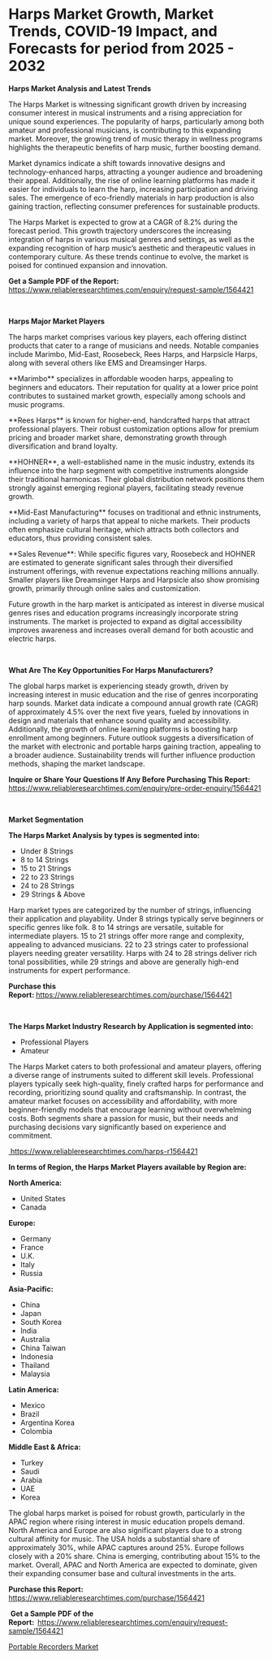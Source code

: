 <p><h1>Harps Market Growth, Market Trends, COVID-19 Impact, and Forecasts for period from 2025 - 2032</h1></p><p><strong>Harps Market Analysis and Latest Trends</strong></p>
<p><p>The Harps Market is witnessing significant growth driven by increasing consumer interest in musical instruments and a rising appreciation for unique sound experiences. The popularity of harps, particularly among both amateur and professional musicians, is contributing to this expanding market. Moreover, the growing trend of music therapy in wellness programs highlights the therapeutic benefits of harp music, further boosting demand.</p><p>Market dynamics indicate a shift towards innovative designs and technology-enhanced harps, attracting a younger audience and broadening their appeal. Additionally, the rise of online learning platforms has made it easier for individuals to learn the harp, increasing participation and driving sales. The emergence of eco-friendly materials in harp production is also gaining traction, reflecting consumer preferences for sustainable products.</p><p>The Harps Market is expected to grow at a CAGR of 8.2% during the forecast period. This growth trajectory underscores the increasing integration of harps in various musical genres and settings, as well as the expanding recognition of harp music’s aesthetic and therapeutic values in contemporary culture. As these trends continue to evolve, the market is poised for continued expansion and innovation.</p></p>
<p><strong>Get a Sample PDF of the Report:&nbsp;</strong> <a href="https://www.reliableresearchtimes.com/enquiry/request-sample/1564421?utm_campaign=2116&utm_medium=2&utm_source=Github&utm_content=ia&utm_term=06022025&utm_id=harps">https://www.reliableresearchtimes.com/enquiry/request-sample/1564421</a></p>
<p>&nbsp;</p>
<p><strong>Harps Major Market Players</strong></p>
<p><p>The harps market comprises various key players, each offering distinct products that cater to a range of musicians and needs. Notable companies include Marimbo, Mid-East, Roosebeck, Rees Harps, and Harpsicle Harps, along with several others like EMS and Dreamsinger Harps.</p><p>**Marimbo** specializes in affordable wooden harps, appealing to beginners and educators. Their reputation for quality at a lower price point contributes to sustained market growth, especially among schools and music programs.</p><p>**Rees Harps** is known for higher-end, handcrafted harps that attract professional players. Their robust customization options allow for premium pricing and broader market share, demonstrating growth through diversification and brand loyalty.</p><p>**HOHNER**, a well-established name in the music industry, extends its influence into the harp segment with competitive instruments alongside their traditional harmonicas. Their global distribution network positions them strongly against emerging regional players, facilitating steady revenue growth.</p><p>**Mid-East Manufacturing** focuses on traditional and ethnic instruments, including a variety of harps that appeal to niche markets. Their products often emphasize cultural heritage, which attracts both collectors and educators, thus providing consistent sales.</p><p>**Sales Revenue**: While specific figures vary, Roosebeck and HOHNER are estimated to generate significant sales through their diversified instrument offerings, with revenue expectations reaching millions annually. Smaller players like Dreamsinger Harps and Harpsicle also show promising growth, primarily through online sales and customization.</p><p>Future growth in the harp market is anticipated as interest in diverse musical genres rises and education programs increasingly incorporate string instruments. The market is projected to expand as digital accessibility improves awareness and increases overall demand for both acoustic and electric harps.</p></p>
<p>&nbsp;</p>
<p><strong>What Are The Key Opportunities For Harps Manufacturers?</strong></p>
<p><p>The global harps market is experiencing steady growth, driven by increasing interest in music education and the rise of genres incorporating harp sounds. Market data indicate a compound annual growth rate (CAGR) of approximately 4.5% over the next five years, fueled by innovations in design and materials that enhance sound quality and accessibility. Additionally, the growth of online learning platforms is boosting harp enrollment among beginners. Future outlook suggests a diversification of the market with electronic and portable harps gaining traction, appealing to a broader audience. Sustainability trends will further influence production methods, shaping the market landscape.</p></p>
<p><strong>Inquire or Share Your Questions If Any Before Purchasing This Report:</strong> <a href="https://www.reliableresearchtimes.com/enquiry/pre-order-enquiry/1564421?utm_campaign=2116&utm_medium=2&utm_source=Github&utm_content=ia&utm_term=06022025&utm_id=harps">https://www.reliableresearchtimes.com/enquiry/pre-order-enquiry/1564421</a></p>
<p>&nbsp;</p>
<p><strong>Market Segmentation</strong></p>
<p><strong>The Harps Market Analysis by types is segmented into:</strong></p>
<p><ul><li>Under 8 Strings</li><li>8 to 14 Strings</li><li>15 to 21 Strings</li><li>22 to 23 Strings</li><li>24 to 28 Strings</li><li>29 Strings & Above</li></ul></p>
<p><p>Harp market types are categorized by the number of strings, influencing their application and playability. Under 8 strings typically serve beginners or specific genres like folk. 8 to 14 strings are versatile, suitable for intermediate players. 15 to 21 strings offer more range and complexity, appealing to advanced musicians. 22 to 23 strings cater to professional players needing greater versatility. Harps with 24 to 28 strings deliver rich tonal possibilities, while 29 strings and above are generally high-end instruments for expert performance.</p></p>
<p><strong>Purchase this Report:&nbsp;</strong><a href="https://www.reliableresearchtimes.com/purchase/1564421?utm_campaign=2116&utm_medium=2&utm_source=Github&utm_content=ia&utm_term=06022025&utm_id=harps">https://www.reliableresearchtimes.com/purchase/1564421</a></p>
<p>&nbsp;</p>
<p><strong>The Harps Market Industry Research by Application is segmented into:</strong></p>
<p><ul><li>Professional Players</li><li>Amateur</li></ul></p>
<p><p>The Harps Market caters to both professional and amateur players, offering a diverse range of instruments suited to different skill levels. Professional players typically seek high-quality, finely crafted harps for performance and recording, prioritizing sound quality and craftsmanship. In contrast, the amateur market focuses on accessibility and affordability, with more beginner-friendly models that encourage learning without overwhelming costs. Both segments share a passion for music, but their needs and purchasing decisions vary significantly based on experience and commitment.</p></p>
<p><a href="https://www.reliableresearchtimes.com/harps-r1564421?utm_campaign=2116&utm_medium=2&utm_source=Github&utm_content=ia&utm_term=06022025&utm_id=harps">&nbsp;https://www.reliableresearchtimes.com/harps-r1564421</a></p>
<p><strong>In terms of Region, the Harps Market Players available by Region are:</strong></p>
<p>
    <p> <strong> North America: </strong>
        <ul>
            <li>United States</li>
            <li>Canada</li>
        </ul>
        </p> 
    <p> <strong> Europe: </strong>
        <ul>
            <li>Germany</li>
            <li>France</li>
            <li>U.K.</li>
            <li>Italy</li>
            <li>Russia</li>
        </ul>
        </p> 
    <p> <strong> Asia-Pacific: </strong>
        <ul>
            <li>China</li>
            <li>Japan</li>
            <li>South Korea</li>
            <li>India</li>
            <li>Australia</li>
            <li>China Taiwan</li>
            <li>Indonesia</li>
            <li>Thailand</li>
            <li>Malaysia</li>
        </ul>
        </p> 
    <p> <strong> Latin America: </strong>
        <ul>
            <li>Mexico</li>
            <li>Brazil</li>
            <li>Argentina Korea</li>
            <li>Colombia</li>
        </ul>
        </p> 
    <p> <strong> Middle East & Africa: </strong>
        <ul>
            <li>Turkey</li>
            <li>Saudi</li>
            <li>Arabia</li>
            <li>UAE</li>
            <li>Korea</li>
        </ul>
    </p>
    </p>
<p><p>The global harps market is poised for robust growth, particularly in the APAC region where rising interest in music education propels demand. North America and Europe are also significant players due to a strong cultural affinity for music. The USA holds a substantial share of approximately 30%, while APAC captures around 25%. Europe follows closely with a 20% share. China is emerging, contributing about 15% to the market. Overall, APAC and North America are expected to dominate, given their expanding consumer base and cultural investments in the arts.</p></p>
<p><strong>Purchase this Report: </strong><a href="https://www.reliableresearchtimes.com/purchase/1564421?utm_campaign=2116&utm_medium=2&utm_source=Github&utm_content=ia&utm_term=06022025&utm_id=harps">https://www.reliableresearchtimes.com/purchase/1564421</a></p>
<p>&nbsp;<strong>Get a Sample PDF of the Report:&nbsp;&nbsp;</strong><a href="https://www.reliableresearchtimes.com/enquiry/request-sample/1564421?utm_campaign=2116&utm_medium=2&utm_source=Github&utm_content=ia&utm_term=06022025&utm_id=harps">https://www.reliableresearchtimes.com/enquiry/request-sample/1564421</a></p>
<p><strong></strong></p>
<p><p><a href="https://github.com/petbigbeepjn/Market-Research-Report-List-1/blob/main/portable-recorders-market.md?utm_campaign=2116&utm_medium=2&utm_source=Github&utm_content=ia&utm_term=06022025&utm_id=harps">Portable Recorders Market</a></p></p>